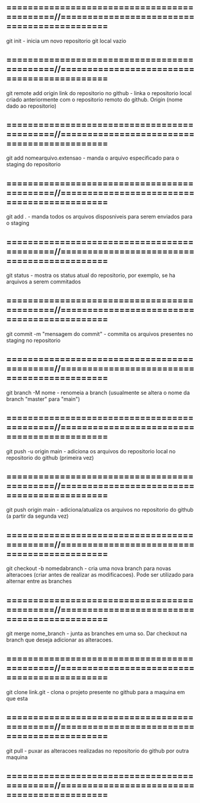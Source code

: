 ## ============================================//============================================ ##

git init                                                - inicia um novo repositorio git local vazio

## ============================================//============================================ ##

git remote add origin link do repositorio no github     -  linka o repositorio local criado anteriormente com o repositorio remoto do github. Origin (nome dado ao repositorio)

## ============================================//============================================ ##

git add nomearquivo.extensao                            - manda o arquivo especificado para o staging do repositorio

## ============================================//============================================ ##

git add .                                               - manda todos os arquivos disposniveis para serem enviados para o staging

## ============================================//============================================ ##

git status                                              - mostra os status atual do repositorio, por exemplo, se ha arquivos a serem commitados

## ============================================//============================================ ##

git commit -m "mensagem do commit"                      - commita os arquivos presentes no staging no repositorio

## ============================================//============================================ ##

git branch -M nome                                      - renomeia a branch (usualmente se altera o nome da branch "master" para "main")

## ============================================//============================================ ##

git push -u origin main                                 - adiciona os arquivos do repositorio local no repositorio do github (primeira vez)

## ============================================//============================================ ##

git push origin main                                    - adiciona/atualiza os arquivos no repositorio do github (a partir da segunda vez)

## ============================================//============================================ ##

git checkout -b nomedabranch                            - cria uma nova branch para novas alteracoes (criar antes de realizar as modificacoes). Pode ser utilizado para alternar entre as branches

## ============================================//============================================ ##

git merge nome_branch                                   - junta as branches em uma so. Dar checkout na branch que deseja adicionar as alteracoes.

## ============================================//============================================ ##

git clone link.git                                      - clona o projeto presente no github para a maquina em que esta

## ============================================//============================================ ##

git pull                                                - puxar as alteracoes realizadas no repositorio do github por outra maquina

## ============================================//============================================ ##
